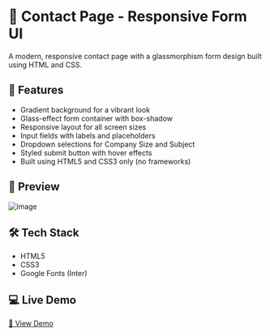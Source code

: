 # 📇 Contact Page - Responsive Form UI

A modern, responsive contact page with a glassmorphism form design built using HTML and CSS.

## 🚀 Features

- Gradient background for a vibrant look
- Glass-effect form container with box-shadow
- Responsive layout for all screen sizes
- Input fields with labels and placeholders
- Dropdown selections for Company Size and Subject
- Styled submit button with hover effects
- Built using HTML5 and CSS3 only (no frameworks)

## 📸 Preview

![image](https://github.com/user-attachments/assets/79a1161c-ab7d-473b-be22-69339e4682e5)
 <!-- Replace with your actual image path if needed -->

## 🛠 Tech Stack

- HTML5
- CSS3
- Google Fonts (Inter)

## 💻 Live Demo

[🔗 View Demo](http://127.0.0.1:5500/index.html) <!-- Replace with your live URL -->
